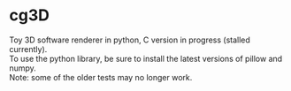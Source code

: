 # cg3D
Toy 3D software renderer in python, C version in progress (stalled currently).\
To use the python library, be sure to install the latest versions of pillow and numpy.\
Note: some of the older tests may no longer work.
